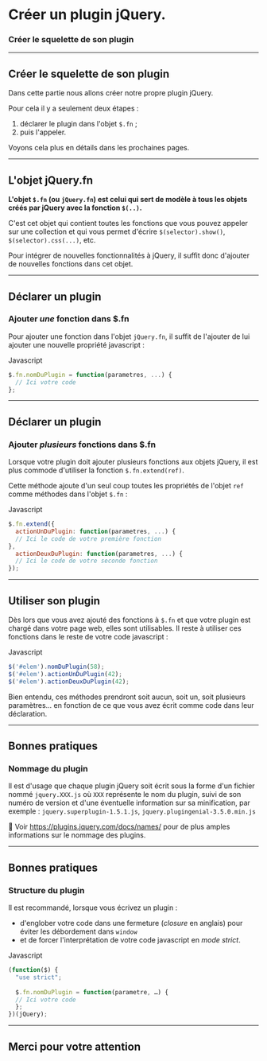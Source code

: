 <!-- footer: Copyright 2017 © Glenn ROLLAND – Reproduction interdite -->
<!-- page_number : true -->

<link rel="stylesheet" href="../../assets/style.css" />

# Créer un plugin jQuery.

### Créer le squelette de son plugin

<!-- 10/01 Document -->

----

## Créer le squelette de son plugin

Dans cette partie nous allons créer notre propre plugin jQuery.

Pour cela il y a seulement deux étapes : 

1. déclarer le plugin dans l'objet `$.fn` ;
2. puis l'appeler.

Voyons cela plus en détails dans les prochaines pages.

----

## L'objet jQuery.fn

__L'objet `$.fn` (ou `jQuery.fn`) est celui qui sert de modèle à tous les objets créés par jQuery avec la fonction `$(..)`.__

C'est cet objet qui contient toutes les fonctions que vous pouvez appeler sur une collection et qui vous permet d'écrire `$(selector).show()`, `$(selector).css(...)`, etc.

Pour intégrer de nouvelles fonctionnalités à jQuery, il suffit donc d'ajouter de nouvelles fonctions dans cet objet.

----

## Déclarer un plugin

### Ajouter _une_ fonction dans $.fn

Pour ajouter une fonction dans l'objet `jQuery.fn`, il suffit de l'ajouter de lui ajouter une nouvelle propriété javascript :

<gx-label>Javascript</gx-label>

```javascript
$.fn.nomDuPlugin = function(parametres, ...) {
  // Ici votre code
};
```

----

## Déclarer un plugin

### Ajouter _plusieurs_ fonctions dans $.fn

Lorsque votre plugin doit ajouter plusieurs fonctions aux objets jQuery, il est plus commode d'utiliser la fonction `$.fn.extend(ref)`. 

Cette méthode ajoute d'un seul coup toutes les propriétés de l'objet `ref` comme méthodes dans l'objet `$.fn` :

<gx-label>Javascript</gx-label>

```javascript
$.fn.extend({
  actionUnDuPlugin: function(parametres, ...) {
  // Ici le code de votre première fonction
},
  actionDeuxDuPlugin: function(parametres, ...) {
  // Ici le code de votre seconde fonction
});
```

----

## Utiliser son plugin

Dès lors que vous avez ajouté des fonctions à `$.fn` et que votre plugin est chargé dans votre page web, elles sont utilisables. Il reste à utiliser ces fonctions dans le reste de votre code javascript :

<gx-label>Javascript</gx-label>

```javascript
$('#elem').nomDuPlugin(58);
$('#elem').actionUnDuPlugin(42);
$('#elem').actionDeuxDuPlugin(42);
```

Bien entendu, ces méthodes prendront soit aucun, soit un, soit plusieurs paramètres... en fonction de ce que vous avez écrit comme code dans leur déclaration.

----

## Bonnes pratiques

### Nommage du plugin

Il est d'usage que chaque plugin jQuery soit écrit sous la forme d'un fichier nommé `jquery.XXX.js` où `XXX` représente le nom du plugin, suivi de son numéro de version et d'une éventuelle information sur sa minification, par exemple : `jquery.superplugin-1.5.1.js`,  `jquery.plugingenial-3.5.0.min.js` 

:blue_book: Voir <https://plugins.jquery.com/docs/names/> pour de plus amples informations sur le nommage des plugins.

----

## Bonnes pratiques

### Structure du plugin

Il est recommandé, lorsque vous écrivez un plugin :
* d'englober votre code dans une fermeture (_closure_ en anglais) pour éviter les débordement dans `window` 
* et de forcer l'interprétation de votre code javascript en _mode strict_.

<gx-label>Javascript</gx-label>

```javascript
(function($) {
  "use strict";
  
  $.fn.nomDuPlugin = function(parametre, …) {
  // Ici votre code
  };
})(jQuery);
```

----

## Merci pour votre attention
